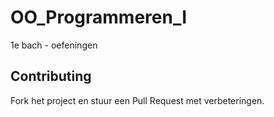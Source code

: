 # OO_Programmeren_I
1e bach - oefeningen

## Contributing

Fork het project en stuur een Pull Request met verbeteringen.
